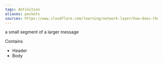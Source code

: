 ```yaml
---
tags: definition
aliases: packets
sources: https://www.cloudflare.com/learning/network-layer/how-does-the-internet-work/
---
```


a small segment of a larger message

Contains
- Header
- Body